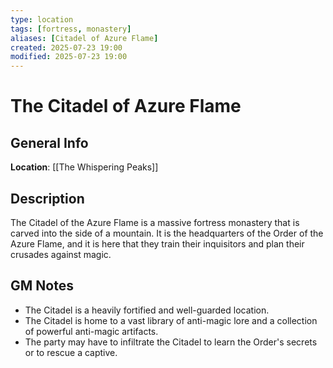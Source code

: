 ```yaml
---
type: location
tags: [fortress, monastery]
aliases: [Citadel of Azure Flame]
created: 2025-07-23 19:00
modified: 2025-07-23 19:00
---
```

# The Citadel of Azure Flame

## General Info
**Location**: [[The Whispering Peaks]]

## Description
The Citadel of the Azure Flame is a massive fortress monastery that is carved into the side of a mountain. It is the headquarters of the Order of the Azure Flame, and it is here that they train their inquisitors and plan their crusades against magic.

## GM Notes
- The Citadel is a heavily fortified and well-guarded location.
- The Citadel is home to a vast library of anti-magic lore and a collection of powerful anti-magic artifacts.
- The party may have to infiltrate the Citadel to learn the Order's secrets or to rescue a captive.
